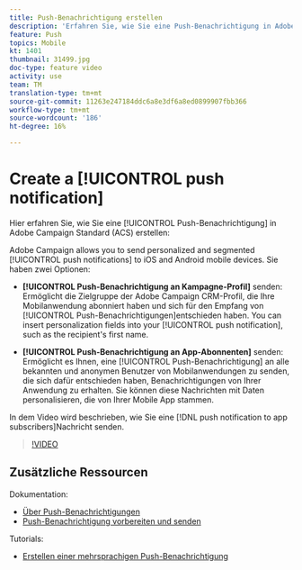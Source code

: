```yaml
---
title: Push-Benachrichtigung erstellen
description: 'Erfahren Sie, wie Sie eine Push-Benachrichtigung in Adobe Campaign Standard (ACS) erstellen. '
feature: Push
topics: Mobile
kt: 1401
thumbnail: 31499.jpg
doc-type: feature video
activity: use
team: TM
translation-type: tm+mt
source-git-commit: 11263e247184ddc6a8e3df6a8ed0899907fbb366
workflow-type: tm+mt
source-wordcount: '186'
ht-degree: 16%

---
```



# Create a [!UICONTROL push notification]

Hier erfahren Sie, wie Sie eine [!UICONTROL Push-Benachrichtigung] in Adobe Campaign Standard (ACS) erstellen:

Adobe Campaign allows you to send personalized and segmented [!UICONTROL push notifications] to iOS and Android mobile devices. Sie haben zwei Optionen:

* **[!UICONTROL Push-Benachrichtigung an Kampagne-Profil]** senden: Ermöglicht die Zielgruppe der Adobe Campaign CRM-Profil, die Ihre Mobilanwendung abonniert haben und sich für den Empfang von [!UICONTROL Push-Benachrichtigungen]entschieden haben. You can insert personalization fields into your [!UICONTROL push notification], such as the recipient&#39;s first name.

* **[!UICONTROL Push-Benachrichtigung an App-Abonnenten]** senden: Ermöglicht es Ihnen, eine [!UICONTROL Push-Benachrichtigung] an alle bekannten und anonymen Benutzer von Mobilanwendungen zu senden, die sich dafür entschieden haben, Benachrichtigungen von Ihrer Anwendung zu erhalten. Sie können diese Nachrichten mit Daten personalisieren, die von Ihrer Mobile App stammen.

In dem Video wird beschrieben, wie Sie eine [!DNL push notification to app subscribers]Nachricht senden.

>[!VIDEO](https://video.tv.adobe.com/v/31499?quality=12)

## Zusätzliche Ressourcen

Dokumentation:

* [Über Push-Benachrichtigungen](https://docs.adobe.com/content/help/en/campaign-standard/using/communication-channels/push-notifications/about-push-notifications.html)
* [Push-Benachrichtigung vorbereiten und senden](https://docs.adobe.com/content/help/en/campaign-standard/using/communication-channels/push-notifications/preparing-and-sending-a-push-notification.html)

Tutorials:

* [Erstellen einer mehrsprachigen Push-Benachrichtigung](/help/communication-channels/mobile/push-notifications/creating-multilingual-push-notifications.md)
